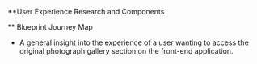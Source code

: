 **User Experience Research and Components

** Blueprint Journey Map

- A general insight into the experience of a user wanting to access the original photograph gallery section on the front-end application.

